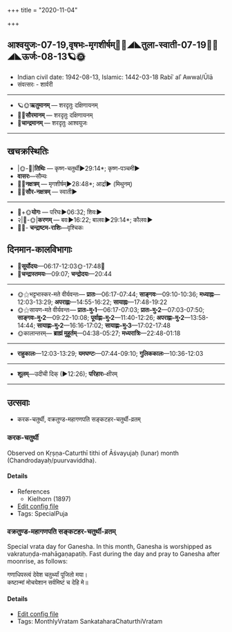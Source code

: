 +++
title = "2020-11-04"

+++
## आश्वयुजः-07-19,वृषभः-मृगशीर्षम्🌛🌌◢◣तुला-स्वाती-07-19🌌🌞◢◣ऊर्जः-08-13🪐🌞
- Indian civil date: 1942-08-13, Islamic: 1442-03-18 Rabīʿ alʾ Awwal/Ūlā
- संवत्सरः - शार्वरी
___________________
- 🪐🌞**ऋतुमानम्** — शरदृतुः दक्षिणायनम्
- 🌌🌞**सौरमानम्** — शरदृतुः दक्षिणायनम्
- 🌛**चान्द्रमानम्** — शरदृतुः आश्वयुजः
___________________


## खचक्रस्थितिः
- |🌞-🌛|**तिथिः** — कृष्ण-चतुर्थी►29:14*; कृष्ण-पञ्चमी►  
- **वासरः**—सौम्यः  
- 🌌🌛**नक्षत्रम्** — मृगशीर्षम्►28:48*; आर्द्रा► (मिथुनम्)  
- 🌌🌞**सौर-नक्षत्रम्** — स्वाती►  
___________________
- 🌛+🌞**योगः** — परिघः►06:32; शिवः►  
- २|🌛-🌞|**करणम्** — बवः►16:22; बालवः►29:14*; कौलवः►  
- 🌌🌛- **चन्द्राष्टम-राशिः**—वृश्चिकः  


## दिनमान-कालविभागाः
- 🌅**सूर्योदयः**—06:17-12:03🌞️-17:48🌇  
- 🌛**चन्द्रास्तमयः**—09:07; **चन्द्रोदयः**—20:44  
___________________
- 🌞⚝भट्टभास्कर-मते वीर्यवन्तः— **प्रातः**—06:17-07:44; **साङ्गवः**—09:10-10:36; **मध्याह्नः**—12:03-13:29; **अपराह्णः**—14:55-16:22; **सायाह्नः**—17:48-19:22  
- 🌞⚝सायण-मते वीर्यवन्तः— **प्रातः-मु॰1**—06:17-07:03; **प्रातः-मु॰2**—07:03-07:50; **साङ्गवः-मु॰2**—09:22-10:08; **पूर्वाह्णः-मु॰2**—11:40-12:26; **अपराह्णः-मु॰2**—13:58-14:44; **सायाह्णः-मु॰2**—16:16-17:02; **सायाह्णः-मु॰3**—17:02-17:48  
- 🌞कालान्तरम्— **ब्राह्मं मुहूर्तम्**—04:38-05:27; **मध्यरात्रिः**—22:48-01:18  
___________________
- **राहुकालः**—12:03-13:29; **यमघण्टः**—07:44-09:10; **गुलिककालः**—10:36-12:03  
___________________
- **शूलम्**—उदीची दिक् (►12:26); **परिहारः**–क्षीरम्  
___________________

## उत्सवाः
- करक-चतुर्थी, वक्रतुण्ड-महागणपति सङ्कटहर-चतुर्थी-व्रतम्
### करक-चतुर्थी

Observed on Kṛṣṇa-Caturthī tithi of Āśvayujaḥ (lunar) month (Chandrodayaḥ/puurvaviddha). 

#### Details
- References
  - Kielhorn (1897)
- [Edit config file](https://github.com/jyotisham/adyatithi/tree/master/general/lunar_month/tithi/07/19/karaka-caturthI.toml)
- Tags: SpecialPuja


### वक्रतुण्ड-महागणपति सङ्कटहर-चतुर्थी-व्रतम्

Special vrata day for Ganesha. In this month, Ganesha is worshipped as vakratuṇḍa-mahāgaṇapatiḥ. Fast during the day and pray to Ganesha after moonrise, as follows:

गणाधिपस्त्वं देवेश चतुर्थ्यां पूजितो मया।  
कष्टान्मां मोचयेशान सर्वमिष्टं च देहि मे॥



#### Details
- [Edit config file](https://github.com/jyotisham/adyatithi/tree/master/devatA/gaNapati/description_only/vakratuNDa-mahAgaNapati%20saGkaTahara-caturthI-vratam.toml)
- Tags: MonthlyVratam SankataharaChaturthiVratam


